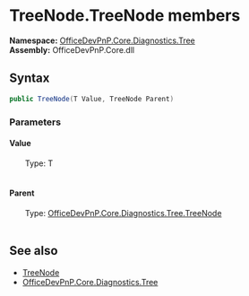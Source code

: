 # TreeNode.TreeNode members 
  

**Namespace:** [OfficeDevPnP.Core.Diagnostics.Tree](OfficeDevPnP.Core.Diagnostics.Tree.md)  
**Assembly:** OfficeDevPnP.Core.dll  
## Syntax
```C#
public TreeNode(T Value, TreeNode Parent)
```
### Parameters
#### Value  
&emsp;&emsp;Type: T  
&emsp;&emsp;  


#### Parent  
&emsp;&emsp;Type: [OfficeDevPnP.Core.Diagnostics.Tree.TreeNode](OfficeDevPnP.Core.Diagnostics.Tree.TreeNode.md)  
&emsp;&emsp;  


## See also
- [TreeNode](OfficeDevPnP.Core.Diagnostics.Tree.TreeNode.md)
- [OfficeDevPnP.Core.Diagnostics.Tree](OfficeDevPnP.Core.Diagnostics.Tree.md)
